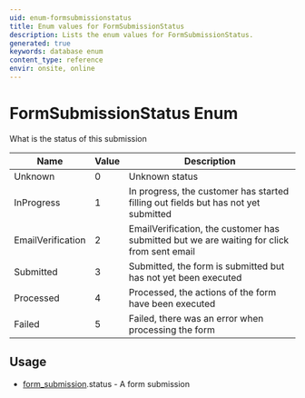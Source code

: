 ```yaml
---
uid: enum-formsubmissionstatus
title: Enum values for FormSubmissionStatus
description: Lists the enum values for FormSubmissionStatus.
generated: true
keywords: database enum
content_type: reference
envir: onsite, online
---
```


# FormSubmissionStatus Enum

What is the status of this submission

| Name | Value | Description |
|------|-------|-------------|
|Unknown|0|Unknown status|
|InProgress|1|In progress, the customer has started filling out fields but has not yet submitted|
|EmailVerification|2|EmailVerification, the customer has submitted but we are waiting for click from sent email|
|Submitted|3|Submitted, the form is submitted but has not yet been executed|
|Processed|4|Processed, the actions of the form have been executed|
|Failed|5|Failed, there was an error when processing the form|

## Usage

* [form_submission](../form-submission.md).status - A form submission
